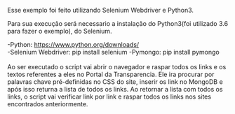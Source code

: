 Esse exemplo foi feito utilizando Selenium Webdriver e Python3.

Para sua execução será necessario a instalação do Python3(foi utilizado 3.6 para fazer o exemplo),
do Selenium.

-Python: https://www.python.org/downloads/<br>
-Selenium Webdriver: pip install selenium
-Pymongo: pip install pymongo
<br>
<br>
Ao ser executado o script vai abrir o navegador e raspar todos os links e os textos referentes a eles no Portal da Transparencia.
Ele ira procurar por palavras chave pré-definidas no CSS do site, inserir os link no MongoDB e após isso returna a lista de todos os links.
Ao retornar a lista com todos os links, o script vai verificar link por link e raspar todos os links nos sites encontrados anteriormente.